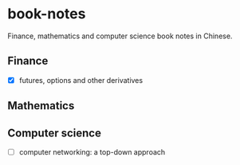 # book-notes
Finance, mathematics and computer science book notes in Chinese.

## Finance

- [x] futures, options and other derivatives

## Mathematics

## Computer science

- [ ] computer networking: a top-down approach
